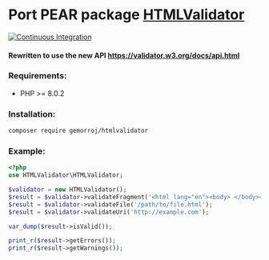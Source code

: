 # Port PEAR package [HTMLValidator](http://pear.php.net/package/Services_W3C_HTMLValidator)

[![Continuous Integration](https://github.com/Gemorroj/HTMLValidator/workflows/Continuous%20Integration/badge.svg?branch=master)](https://github.com/Gemorroj/HTMLValidator/actions?query=workflow%3A%22Continuous+Integration%22)


#### Rewritten to use the new API https://validator.w3.org/docs/api.html


### Requirements:

- PHP >= 8.0.2

### Installation:
```bash
composer require gemorroj/htmlvalidator
```

### Example:

```php
<?php
use HTMLValidator\HTMLValidator;

$validator = new HTMLValidator();
$result = $validator->validateFragment('<html lang="en"><body> </body></html>');
$result = $validator->validateFile('/path/to/file.html');
$result = $validator->validateUri('http://example.com');

var_dump($result->isValid());

print_r($result->getErrors());
print_r($result->getWarnings());
```
